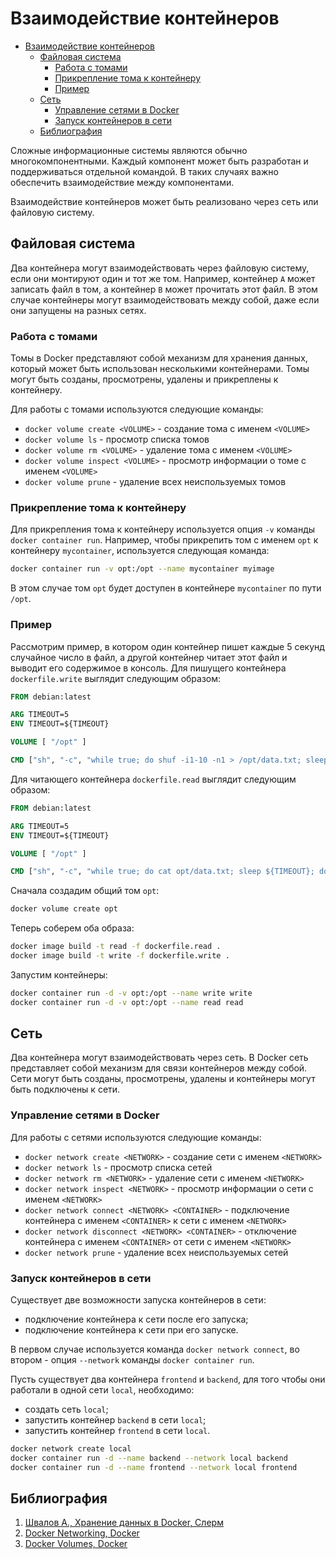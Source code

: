 # Взаимодействие контейнеров

- [Взаимодействие контейнеров](#взаимодействие-контейнеров)
  - [Файловая система](#файловая-система)
    - [Работа с томами](#работа-с-томами)
    - [Прикрепление тома к контейнеру](#прикрепление-тома-к-контейнеру)
    - [Пример](#пример)
  - [Сеть](#сеть)
    - [Управление сетями в Docker](#управление-сетями-в-docker)
    - [Запуск контейнеров в сети](#запуск-контейнеров-в-сети)
  - [Библиография](#библиография)

Сложные информационные системы являются обычно многокомпонентными. Каждый компонент может быть разработан и поддерживаться отдельной командой. В таких случаях важно обеспечить взаимодействие между компонентами.

Взаимодействие контейнеров может быть реализовано через сеть или файловую систему.

## Файловая система

Два контейнера могут взаимодействовать через файловую систему, если они монтируют один и тот же том. Например, контейнер `A` может записать файл в том, а контейнер `B` может прочитать этот файл. В этом случае контейнеры могут взаимодействовать между собой, даже если они запущены на разных сетях.

### Работа с томами

Томы в Docker представляют собой механизм для хранения данных, который может быть использован несколькими контейнерами. Томы могут быть созданы, просмотрены, удалены и прикреплены к контейнеру.

Для работы с томами используются следующие команды:

- `docker volume create <VOLUME>` - создание тома с именем `<VOLUME>`
- `docker volume ls` - просмотр списка томов
- `docker volume rm <VOLUME>` - удаление тома с именем `<VOLUME>`
- `docker volume inspect <VOLUME>` - просмотр информации о томе с именем `<VOLUME>`
- `docker volume prune` - удаление всех неиспользуемых томов

### Прикрепление тома к контейнеру

Для прикрепления тома к контейнеру используется опция `-v` команды `docker container run`. Например, чтобы прикрепить том с именем `opt` к контейнеру `mycontainer`, используется следующая команда:

```bash
docker container run -v opt:/opt --name mycontainer myimage
```

В этом случае том `opt` будет доступен в контейнере `mycontainer` по пути `/opt`.

### Пример

Рассмотрим пример, в котором один контейнер пишет каждые 5 секунд случайное число в файл, а другой контейнер читает этот файл и выводит его содержимое в консоль. Для пишущего контейнера `dockerfile.write` выглядит следующим образом:

```Dockerfile
FROM debian:latest

ARG TIMEOUT=5
ENV TIMEOUT=${TIMEOUT}

VOLUME [ "/opt" ]

CMD ["sh", "-c", "while true; do shuf -i1-10 -n1 > /opt/data.txt; sleep ${TIMEOUT}; done"]
```

Для читающего контейнера `dockerfile.read` выглядит следующим образом:

```Dockerfile
FROM debian:latest

ARG TIMEOUT=5
ENV TIMEOUT=${TIMEOUT}

VOLUME [ "/opt" ]

CMD ["sh", "-c", "while true; do cat opt/data.txt; sleep ${TIMEOUT}; done"]
```

Сначала создадим общий том `opt`:

```bash
docker volume create opt
```

Теперь соберем оба образа:

```bash
docker image build -t read -f dockerfile.read .
docker image build -t write -f dockerfile.write .
```

Запустим контейнеры:

```bash
docker container run -d -v opt:/opt --name write write
docker container run -d -v opt:/opt --name read read
```

## Сеть

Два контейнера могут взаимодействовать через сеть. В Docker сеть представляет собой механизм для связи контейнеров между собой. Сети могут быть созданы, просмотрены, удалены и контейнеры могут быть подключены к сети.

### Управление сетями в Docker

Для работы с сетями используются следующие команды:

- `docker network create <NETWORK>` - создание сети с именем `<NETWORK>`
- `docker network ls` - просмотр списка сетей
- `docker network rm <NETWORK>` - удаление сети с именем `<NETWORK>`
- `docker network inspect <NETWORK>` - просмотр информации о сети с именем `<NETWORK>`
- `docker network connect <NETWORK> <CONTAINER>` - подключение контейнера с именем `<CONTAINER>` к сети с именем `<NETWORK>`
- `docker network disconnect <NETWORK> <CONTAINER>` - отключение контейнера с именем `<CONTAINER>` от сети с именем `<NETWORK>`
- `docker network prune` - удаление всех неиспользуемых сетей

### Запуск контейнеров в сети

Существует две возможности запуска контейнеров в сети:

- подключение контейнера к сети после его запуска;
- подключение контейнера к сети при его запуске.

В первом случае используется команда `docker network connect`, во втором - опция `--network` команды `docker container run`.

Пусть существует два контейнера `frontend` и `backend`, для того чтобы они работали в одной сети `local`, необходимо:

- создать сеть `local`;
- запустить контейнер `backend` в сети `local`;
- запустить контейнер `frontend` в сети `local`.

```bash
docker network create local
docker container run -d --name backend --network local backend
docker container run -d --name frontend --network local frontend
```

## Библиография

1. [Швалов А., Хранение данных в Docker, Слерм](https://slurm.io/blog/tpost/i5ikrm9fj1-hranenie-dannih-v-docker)
2. [Docker Networking, Docker](https://docs.docker.com/network/)
3. [Docker Volumes, Docker](https://docs.docker.com/storage/volumes/)
